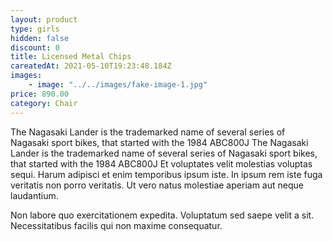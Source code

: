 ```yaml
---
layout: product
type: girls
hidden: false
discount: 0
title: Licensed Metal Chips
careatedAt: 2021-05-10T19:23:48.184Z
images:
    - image: "../../images/fake-image-1.jpg"
price: 890.00
category: Chair
---
```

The Nagasaki Lander is the trademarked name of several series of Nagasaki sport bikes, that started with the 1984 ABC800J
The Nagasaki Lander is the trademarked name of several series of Nagasaki sport bikes, that started with the 1984 ABC800J
Et voluptates velit molestias voluptas sequi. Harum adipisci et enim temporibus ipsum iste. In ipsum rem iste fuga veritatis non porro veritatis. Ut vero natus molestiae aperiam aut neque laudantium.
 Non labore quo exercitationem expedita. Voluptatum sed saepe velit a sit. Necessitatibus facilis qui non maxime consequatur.
